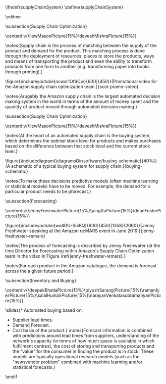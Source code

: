 \ifndef{supplyChainSystem}
\define{supplyChainSystem}

\editme

\subsection{Supply Chain Optimization}

\centerdiv{\llewMasonPicture{15%}\deveshMishraPicture{15%}}

\notes{Supply chain is the process of matching between the supply of the product and demand for the product. This matching process is done through the deployment of resources: places to store the products, ways and means of transporting the product and even the ability to transform products from one form to another (e.g. transforming paper into books through printing).}

\figure{\includeyoutube{ncwsr1Of6Cw}{600}{450}}{Promotional video for the Amazon supply chain optimization team.}{scot-promo-video}

\notes{Arugably the Amazon supply chain is the largest automated decision making system in the world in terms of the amount of money spent and the quantity of product moved through automated decision making.}

\subsection{Supply Chain Optimization}

\centerdiv{\llewMasonPicture{15%}\deveshMishraPicture{15%}}

\notes{At the heart of an automated supply chain is the buying system, which determines the optimal stock level for products and makes purchases based on the difference between that stock level and the current stock level.}

\figure{\includediagram{\diagramsDir/software/buying-schematic}{40%}}{A schematic of a typical buying system for supply chain.}{buying-schematic}


\notes{To make these decisions predictive models (often machine learning or statistical models) have to be moved. For example, the demand for a particular product needs to be pforecast.}

\subsection{Forecasting}

\centerdiv{\jennyFreshwaterPicture{15%}\pingXuPicture{15%}\deanFosterPicture{15%}}

\figure{\includeyoutube{wa8DU-Sui8Q}{600}{450}{1358}{2060}}{Jenny Freshwater speaking at the Amazon re:MARS event in June 2019.}{jenny-freshwater-remars}

\notes{The process of forecasting is described by Jenny Freshwater (at the time Director for Forecasting within Amazon's Supply Chain Optimization team in the video in Figure \ref{jenny-freshwater-remars}.}

\notes{For each product in the Amazon catalogue, the demand is forecast across the a given future period.}

\subsection{Inventory and Buying}

\centerdiv{\deepakBhatiaPicture{15%}\piyushSaraogiPicture{15%}\ramanIyerPicture{15%}\salalHumairPicture{15%}\narayanVenkatasubramanyanPicture{15%}}

\slides{* Automated buying based on:
  * Supplier lead times.
  * Demand Forecast.
  * Cost basis of the product.}
\notes{Forecast information is combined with predictions around lead times from suppliers, understanding of the network's capacity (in terms of how much space is available in which fulfillment centres), the cost of storing and transporting products and the "value" for the consumer in finding the product is in stock. These models are typically operational research models (such as the "newsvendor problem" combined with machine learning and/or statistical forecasts.}

\endif
